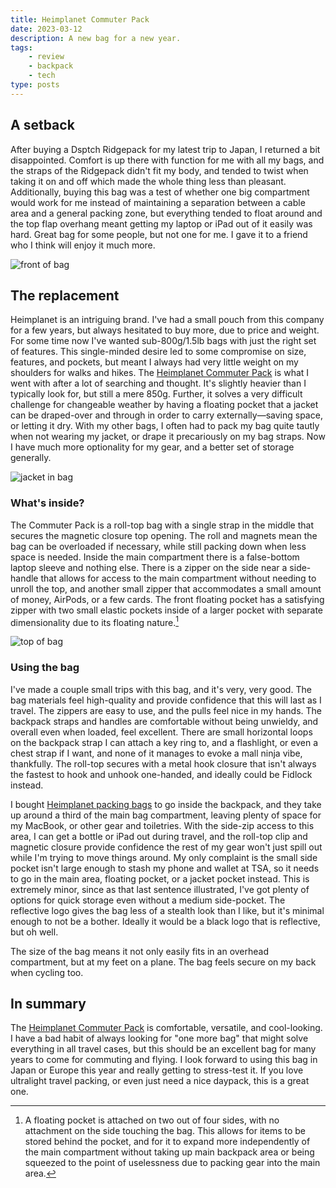```yaml
---
title: Heimplanet Commuter Pack
date: 2023-03-12
description: A new bag for a new year. 
tags: 
    - review
    - backpack
    - tech
type: posts
---
```


## A setback

After buying a Dsptch Ridgepack for my latest trip to Japan, I returned a bit disappointed.  Comfort is up there with function for me with all my bags, and the straps of the Ridgepack didn't fit my body, and tended to twist when taking it on and off which made the whole thing less than pleasant. Additionally, buying this bag was a test of whether one big compartment would work for me instead of maintaining a separation between a cable area and a general packing zone, but everything tended to float around and the top flap overhang meant getting my laptop or iPad out of it easily was hard. Great bag for some people, but not one for me. I gave it to a friend who I think will enjoy it much more.

![front of bag](https://micro.brookshelley.com/uploads/2023/9d8885bf65.jpg)

## The replacement

Heimplanet is an intriguing brand. I've had a small pouch from this company for a few years, but always hesitated to buy more, due to price and weight. For some time now I've wanted sub-800g/1.5lb bags with just the right set of features. This single-minded desire led to some compromise on size, features, and pockets, but meant I always had very little weight on my shoulders for walks and hikes. The [Heimplanet Commuter Pack](https://en.heimplanet.com/products/taschen-carry_essentials-commuter-pack) is what I went with after a lot of searching and thought. It's slightly heavier than I typically look for, but still a mere 850g. Further, it solves a very difficult challenge for changeable weather by having a floating pocket that a jacket can be draped-over and through in order to carry externally—saving space, or letting it dry. With my other bags, I often had to pack my bag quite tautly when not wearing my jacket, or drape it precariously on my bag straps. Now I have much more optionality for my gear, and a better set of storage generally.

![jacket in bag](https://micro.brookshelley.com/uploads/2023/0cc1ecb3bd.jpg)

### What's inside?

The Commuter Pack is a roll-top bag with a single strap in the middle that secures the magnetic closure top opening. The roll and magnets mean the bag can be overloaded if necessary, while still packing down when less space is needed. Inside the main compartment there is a false-bottom laptop sleeve and nothing else. There is a zipper on the side near a side-handle that allows for access to the main compartment without needing to unroll the top, and another small zipper that accommodates a small amount of money, AirPods, or a few cards. The front floating pocket has a satisfying zipper with two small elastic pockets inside of a larger pocket with separate dimensionality due to its floating nature.[^1]

![top of bag](https://micro.brookshelley.com/uploads/2023/75fb3ea36c.jpg)

### Using the bag

I've made a couple small trips with this bag, and it's very, very good. The bag materials feel high-quality and provide confidence that this will last as I travel. The zippers are easy to use, and the pulls feel nice in my hands. The backpack straps and handles are comfortable without being unwieldy, and overall even when loaded, feel excellent. There are small horizontal loops on the backpack strap I can attach a key ring to, and a flashlight, or even a chest strap if I want, and none of it manages to evoke a mall ninja vibe, thankfully. The roll-top secures with a metal hook closure that isn't always the fastest to hook and unhook one-handed, and ideally could be Fidlock instead.

I bought [Heimplanet packing bags](https://packhacker.com/travel-gear/heimplanet/packing-cubes-5/) to go inside the backpack, and they take up around a third of the main bag compartment, leaving plenty of space for my MacBook, or other gear and toiletries. With the side-zip access to this area, I can get a bottle or iPad out during travel, and the roll-top clip and magnetic closure provide confidence the rest of my gear won't just spill out while I'm trying to move things around. My only complaint is the small side pocket isn't large enough to stash my phone and wallet at TSA, so it needs to go in the main area, floating pocket, or a jacket pocket instead. This is extremely minor, since as that last sentence illustrated, I've got plenty of options for quick storage even without a medium side-pocket. The reflective logo gives the bag less of a stealth look than I like, but it's minimal enough to not be a bother. Ideally it would be a black logo that is reflective, but oh well.

The size of the bag means it not only easily fits in an overhead compartment, but at my feet on a plane. The bag feels secure on my back when cycling too.

## In summary

The [Heimplanet Commuter Pack](https://packhacker.com/travel-gear/heimplanet/commuter-pack/) is comfortable, versatile, and cool-looking. I have a bad habit of always looking for "one more bag" that might solve everything in all travel cases, but this should be an excellent bag for many years to come for commuting and flying. I look forward to using this bag in Japan or Europe this year and really getting to stress-test it. If you love ultralight travel packing, or even just need a nice daypack, this is a great one.

[^1]: A floating pocket is attached on two out of four sides, with no attachment on the side touching the bag. This allows for items to be stored behind the pocket, and for it to expand more independently of the main compartment without taking up main backpack area or being squeezed to the point of uselessness due to packing gear into the main area.
